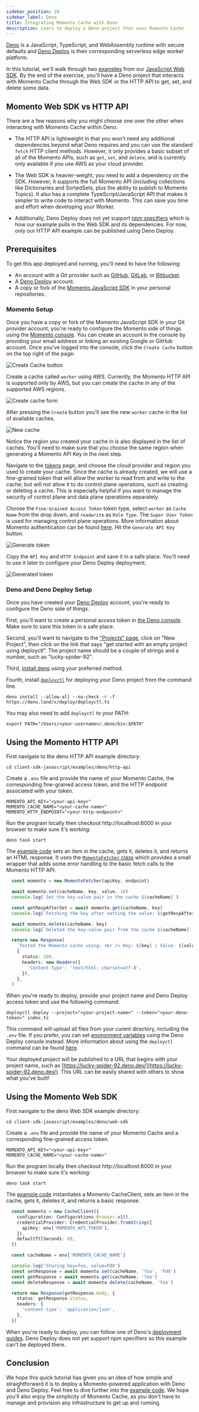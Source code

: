 ```yaml
---
sidebar_position: 10
sidebar_label: Deno
title: Integrating Momento Cache with Deno
description: Learn to deploy a Deno project that uses Momento Cache
---
```


[Deno](https://deno.land/) is a JavaScript, TypeScript, and WebAssembly runtime with secure defaults and [Deno Deploy](https://deno.com/deploy) is their corresponding serverless edge worker platform.

In this tutorial, we'll walk through two [examples](https://github.com/momentohq/client-sdk-javascript/tree/main/examples/deno) from our [JavaScript Web SDK](https://github.com/momentohq/client-sdk-javascript). By the end of the exercise, you'll have a Deno project that interacts with Momento Cache through the Web SDK or the HTTP API to get, set, and delete some data.

## Momento Web SDK vs HTTP API

There are a few reasons why you might choose one over the other when interacting with Momento Cache within Deno.

- The HTTP API is lightweight in that you won't need any additional dependencies beyond what Deno requires and you can use the standard `fetch` HTTP client methods. However, it only provides a basic subset of all of the Momento APIs, such as `get`, `set`, and `delete`, and is currently only available if you use AWS as your cloud provider.

- The Web SDK is heavier-weight; you need to add a dependency on the SDK. However, it supports the full Momento API (including collections like Dictionaries and SortedSets, plus the ability to publish to Momento Topics). It also has a complete TypeScript/JavaScript API that makes it simpler to write code to interact with Momento. This can save you time and effort when developing your Worker.

- Additionally, Deno Deploy does not yet support [npm specifiers](https://deno.land/manual@v1.36.1/node/npm_specifiers) which is how our example pulls in the Web SDK and its dependencies. For now, only our HTTP API example can be published using Deno Deploy.

## Prerequisites

To get this app deployed and running, you'll need to have the following:

- An account with a Git provider such as [GitHub](https://github.com/), [GitLab](https://gitlab.com), or [Bitbucket](https://bitbucket.org/).
- A [Deno Deploy](https://deno.com/deploy) account.
- A copy or fork of the [Momento JavaScript SDK](https://github.com/momentohq/client-sdk-javascript) in your personal repositories.

### Momento Setup

Once you have a copy or fork of the Momento JavaScript SDK in your Git provider account, you're ready to configure the Momento side of things using the [Momento console](https://console.gomomento.com). You can create an account in the console by providing your email address or linking an existing Google or GitHub account. Once you've logged into the console, click the `Create Cache` button on the top right of the page:

![Create Cache button](/img/console-create-cache.png)

Create a cache called `worker` using AWS. Currently, the Momento HTTP API is supported only by AWS, but you can create the cache in any of the supported AWS regions.

![Create cache form](/img/console-create-worker-cache-form.png)

After pressing the `Create` button you'll see the new `worker` cache in the list of available caches.

![New cache](/img/console-caches-worker.png)

Notice the region you created your cache in is also displayed in the list of caches. You'll need to make sure that you choose the same region when generating a Momento API Key in the next step.

Navigate to the [tokens](https://console.gomomento.com/tokens) page, and choose the cloud provider and region you used to create your cache. Since the cache is already created, we will use a fine-grained token that will allow the worker to read from and write to the cache; but will not allow it to do control plane operations, such as creating or deleting a cache. This is especially helpful if you want to manage the security of control plane and data plane operations separately.

Choose the `Fine-Grained Access Token` token type, select `worker` as `Cache Name` from the drop down, and `readwrite` as `Role Type`. The `Super User Token` is used for managing control plane operations. More information about Momento authentication can be found [here](/cache/develop/authentication/index.mdx). Hit the `Generate API Key` button.

![Generate token](/img/fgac-worker-auth.png)

Copy the `API Key` and `HTTP Endpoint` and save it in a safe place. You'll need to use it later to configure your Deno Deploy deployment.

![Generated token](/img/http-endpoint-auth-token.png)

### Deno and Deno Deploy Setup

Once you have created your [Deno Deploy](https://deno.com/deploy) account, you're ready to configure the Deno side of things.

First, you'll want to create a personal access token in [the Deno console](https://dash.deno.com/account#access-tokens). Make sure to save this token in a safe place.

Second, you'll want to navigate to the ["Projects" page](https://dash.deno.com/projects), click on "New Project", then click on the link that says "get started with an empty project using deployctl". The project name should be a couple of strings and a number, such as "lucky-spider-92".

Third, [install deno](https://deno.land/manual@v1.36.1/getting_started/installation) using your preferred method.

Fourth, install [`deployctl`](https://deno.com/deploy/docs/deployctl) for deploying your Deno project from the command line.

```
deno install --allow-all --no-check -r -f https://deno.land/x/deploy/deployctl.ts
```

You may also need to add `deployctl` to your PATH:

```
export PATH="/Users/<your-username>/.deno/bin:$PATH"
```

## Using the Momento HTTP API

First navigate to the deno HTTP API example directory:

```
cd client-sdk-javascript/examples/deno/http-api
```

Create a `.env` file and provide the name of your Momento Cache, the corresponding fine-grained access token, and the HTTP endpoint associated with your token.

```
MOMENTO_API_KEY="<your-api-key>"
MOMENTO_CACHE_NAME="<your-cache-name>"
MOMENTO_HTTP_ENDPOINT="<your-http-endpoint>"
```

Run the program locally then checkout http://localhost:8000 in your browser to make sure it's working:

```
deno task start
```

The [example code](https://github.com/momentohq/client-sdk-javascript/tree/main/examples/deno/http-api/index.ts) sets an item in the cache, gets it, deletes it, and returns an HTML response.
It uses the [`MomentoFetcher` class](https://github.com/momentohq/client-sdk-javascript/blob/main/examples/deno/http-api/index.ts#L10) which provides a small wrapper that adds some error handling to the basic fetch calls to the Momento HTTP API.

```typescript
  const momento = new MomentoFetcher(apiKey, endpoint)

  await momento.set(cacheName, key, value, 10)
  console.log(`Set the key-value pair in the cache ${cacheName}`)

  const getRespAfterSet = await momento.get(cacheName, key)
  console.log(`Fetching the key after setting the value: ${getRespAfterSet}`)

  await momento.delete(cacheName, key)
  console.log(`Deleted the key-value pair from the cache ${cacheName}`)

  return new Response(
    `Tested the Momento cache using: <br /> Key: ${key} | Value: ${value}`,
    {
      status: 200,
      headers: new Headers({
        'Content-Type': 'text/html; charset=utf-8',
      }),
    },
  )
```

When you're ready to deploy, provide your project name and Deno Deploy access token and use the following command:

```
deployctl deploy --project="<your-project-name>" --token="<your-deno-token>" index.ts
```

This command will upload all files from your curent directory, including the `.env` file. If you prefer, you can set [environment variables](https://deno.com/deploy/docs/environment-variables) using the Deno Deploy console instead. More information about using the `deployctl` command can be found [here](https://deno.com/deploy/docs/deployctl).

Your deployed project will be published to a URL that begins with your project name, such as [https://lucky-spider-92.deno.dev/](https://lucky-spider-92.deno.dev/). This URL can be easily shared with others to show what you've built!

## Using the Momento Web SDK

First navigate to the deno Web SDK example directory:

```
cd client-sdk-javascript/examples/deno/web-sdk
```

Create a `.env` file and provide the name of your Momento Cache and a corresponding fine-grained access token.

```
MOMENTO_API_KEY="<your-api-key>"
MOMENTO_CACHE_NAME="<your-cache-name>"
```

Run the program locally then checkout http://localhost:8000 in your browser to make sure it's working:

```
deno task start
```

The [example code](https://github.com/momentohq/client-sdk-javascript/tree/main/examples/deno/web-sdk/index.ts) instantiates a Momento CacheClient, sets an item in the cache, gets it, deletes it, and returns a basic response.

```typescript
  const momento = new CacheClient({
    configuration: Configurations.Browser.v1(),
    credentialProvider: CredentialProvider.fromString({
      apiKey: env['MOMENTO_API_TOKEN'],
    }),
    defaultTtlSeconds: 60,
  })

  const cacheName = env['MOMENTO_CACHE_NAME']

  console.log('Storing key=foo, value=FOO')
  const setResponse = await momento.set(cacheName, 'foo', 'FOO')
  const getResponse = await momento.get(cacheName, 'foo')
  const deleteResponse = await momento.delete(cacheName, 'foo')

  return new Response(getResponse.body, {
    status: getResponse.status,
    headers: {
      'content-type': 'application/json',
    },
  })
```

When you're ready to deploy, you can follow one of Deno's [deployment guides](https://deno.land/manual@v1.36.1/advanced/deploying_deno). Deno Deploy does not yet support npm specifiers so this example can't be deployed there.

## Conclusion

We hope this quick tutorial has given you an idea of how simple and straightforward it is to deploy a Momento-powered application with Deno and Deno Deploy. Feel free to dive further into the [example code](https://github.com/momentohq/client-sdk-javascript/tree/main/examples/deno). We hope you'll also enjoy the simplicity of Momento Cache, as you don't have to manage and provision any infrastructure to get up and running.
